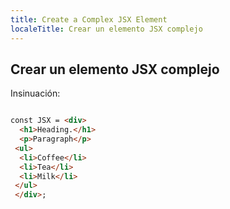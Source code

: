 ```yaml
---
title: Create a Complex JSX Element
localeTitle: Crear un elemento JSX complejo
---
```

## Crear un elemento JSX complejo

Insinuación:

```html

const JSX = <div> 
  <h1>Heading.</h1> 
  <p>Paragraph</p> 
 <ul> 
  <li>Coffee</li> 
  <li>Tea</li> 
  <li>Milk</li> 
 </ul> 
 </div>; 

```